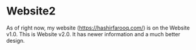 # Website2
As of right now, my website (https://hashirfarooq.com/) is on the Website v1.0. This is Website v2.0. It has newer information and a much better design.
